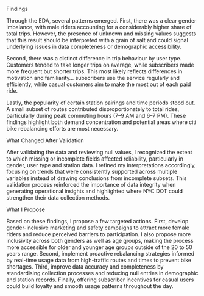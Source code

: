 Findings

Through the EDA, several patterns emerged. First, there was a clear gender imbalance, with male riders accounting for a considerably higher share of total trips. However, the presence of unknown and missing values suggests that this result should be interpreted with a grain of salt and could signal underlying issues in data completeness or demographic accessibility.

Second, there was a distinct difference in trip behaviour by user type. Customers tended to take longer trips on average, while subscribers made more frequent but shorter trips. This most likely reflects differences in motivation and familiarity… subscribers use the service regularly and efficiently, while casual customers aim to make the most out of each paid ride.

Lastly, the popularity of certain station pairings and time periods stood out. A small subset of routes contributed disproportionately to total rides, particularly during peak commuting hours (7–9 AM and 6–7 PM). These findings highlight both demand concentration and potential areas where citi bike rebalancing efforts are most necessary.

What Changed After Validation

After validating the data and reviewing null values, I recognized the extent to which missing or incomplete fields affected reliability, particularly in gender, user type and station data. I refined my interpretations accordingly, focusing on trends that were consistently supported across multiple variables instead of drawing conclusions from incomplete subsets. This validation process reinforced the importance of data integrity when generating operational insights and highlighted where NYC DOT could strengthen their data collection methods.

What I Propose

Based on these findings, I propose a few targeted actions. First, develop gender-inclusive marketing and safety campaigns to attract more female riders and reduce perceived barriers to participation. I also propose more inclusivity across both genders as well as age groups, making the process more accessible for older and younger age groups outside of the 20 to 50 years range. Second, implement proactive rebalancing strategies informed by real-time usage data from high-traffic routes and times to prevent bike shortages. Third, improve data accuracy and completeness by standardising collection processes and reducing null entries in demographic and station records. Finally, offering subscriber incentives for casual users could build loyalty and smooth usage patterns throughout the day.
